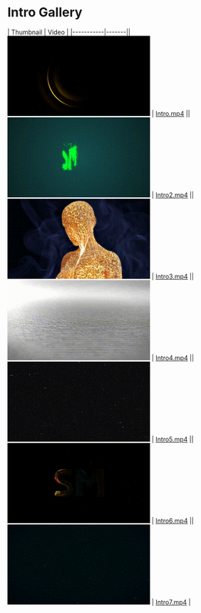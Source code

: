 # Intro Gallery

| Thumbnail | Video |
|-----------|-------|| ![Thumbnail of Intro](Gifs/Intro.gif) | [Intro.mp4](./Intro.mp4) || ![Thumbnail of Intro2](Gifs/Intro2.gif) | [Intro2.mp4](./Intro2.mp4) || ![Thumbnail of Intro3](Gifs/Intro3.gif) | [Intro3.mp4](./Intro3.mp4) || ![Thumbnail of Intro4](Gifs/Intro4.gif) | [Intro4.mp4](./Intro4.mp4) || ![Thumbnail of Intro5](Gifs/Intro5.gif) | [Intro5.mp4](./Intro5.mp4) || ![Thumbnail of Intro6](Gifs/Intro6.gif) | [Intro6.mp4](./Intro6.mp4) || ![Thumbnail of Intro7](Gifs/Intro7.gif) | [Intro7.mp4](./Intro7.mp4) |
